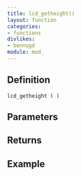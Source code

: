 ```yaml
---
title: lcd_getheight()
layout: function
categories:
- functions
divlikes:
- bennugd
module: mod_
---
```


## Definition

    lcd_getheight ( )

## Parameters

## Returns

## Example
